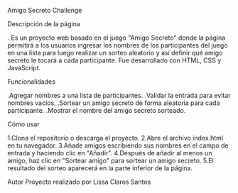 Amigo Secreto Challenge

Descripción de la página

. Es un proyecto web basado en el juego "Amigo Secreto" donde la página permitirá a los usuarios ingresar los nombres de los participantes del juego en una lista para luego realizar un sorteo aleatorio y así definir qué amigo secreto le tocará a cada participante. Fue desarrollado con HTML, CSS y JavaScript.

Funcionalidades

.Agregar nombres a una lista de participantes.
.Validar la entrada para evitar nombres vacíos.
.Sortear un amigo secreto de forma aleatoria para cada participante.
.Mostrar el nombre del amigo secreto sorteado.

Cómo usar

1.Clona el repositorio o descarga el proyecto.
2.Abre el archivo index.html en tu navegador.
3.Añade amigos escribiendo sus nombres en el campo de entrada y haciendo clic en "Añadir".
4.Después de añadir al menos un amigo, haz clic en "Sortear amigo" para sortear un amigo secreto.
5.El resultado del sorteo aparecerá en la parte inferior de la página.

Autor
Proyecto realizado por Lissa Claros Santos
